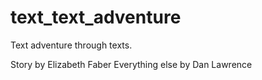 # text_text_adventure
Text adventure through texts.

Story by Elizabeth Faber
Everything else by Dan Lawrence
